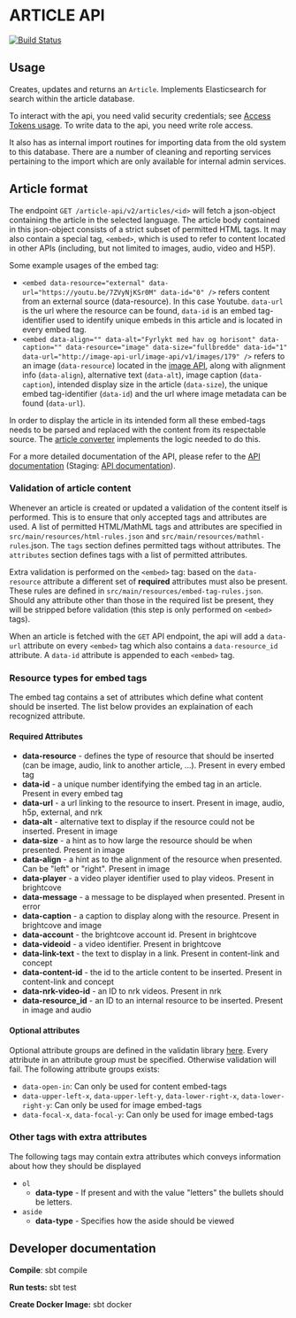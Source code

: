 # ARTICLE API 
[![Build Status](https://travis-ci.org/NDLANO/article-api.svg?branch=master)](https://travis-ci.org/NDLANO/article-api)

## Usage
Creates, updates and returns an `Article`. Implements Elasticsearch for search within the article database.

To interact with the api, you need valid security credentials; see [Access Tokens usage](https://github.com/NDLANO/auth/blob/master/README.md).
To write data to the api, you need write role access.

It also has as internal import routines for importing data from the old system to this database. There are a number of cleaning and
reporting services pertaining to the import which are only available for internal admin services. 

## Article format
The endpoint `GET /article-api/v2/articles/<id>` will fetch a json-object containing the article in the selected language.
The article body contained in this json-object consists of a strict subset of permitted HTML tags. It may also contain a special tag, `<embed>`,
which is used to refer to content located in other APIs (including, but not limited to images, audio, video and H5P).

Some example usages of the embed tag:
* `<embed data-resource="external" data-url="https://youtu.be/7ZVyNjKSr0M" data-id="0" />` refers content from an external source (data-resource). In this case Youtube.
  `data-url` is the url where the resource can be found, `data-id` is an embed tag-identifier used to identify unique embeds in this article and is located in every embed tag.
* `<embed data-align="" data-alt="Fyrlykt med hav og horisont" data-caption="" data-resource="image" data-size="fullbredde" data-id="1" data-url="http://image-api-url/image-api/v1/images/179" />`
  refers to an image (`data-resource`) located in the [image API](https://github.com/NDLANO/image-api), along with alignment info (`data-align`), alternative text (`data-alt`),
  image caption (`data-caption`), intended display size in the article (`data-size`), the unique embed tag-identifier (`data-id`) and the url where image metadata can be found (`data-url`).

In order to display the article in its intended form all these embed-tags needs to be parsed and replaced with the content from its respectable source.
The [article converter](https://github.com/NDLANO/article-converter) implements the logic needed to do this.


For a more detailed documentation of the API, please refer to the [API documentation](https://api.ndla.no) (Staging: [API documentation](https://staging.api.ndla.no)).

### Validation of article content

Whenever an article is created or updated a validation of the content itself is performed. This is to ensure that only accepted tags and attributes are
used.
A list of permitted HTML/MathML tags and attributes are specified in `src/main/resources/html-rules.json` and `src/main/resources/mathml-rules`.json.
The `tags` section defines permitted tags without attributes. The `attributes` section defines tags with a list of permitted attributes.

Extra validation is performed on the `<embed>` tag: based on the `data-resource` attribute a different set of **required** attributes must also be present.
These rules are defined in `src/main/resources/embed-tag-rules.json`. Should any attribute other than those in the required list be present,
they will be stripped before validation (this step is only performed on `<embed>` tags).

When an article is fetched with the `GET` API endpoint, the api will add a `data-url` attribute on every `<embed>` tag which also contains a `data-resource_id` attribute.
A `data-id` attribute is appended to each `<embed>` tag.

### Resource types for embed tags
The embed tag contains a set of attributes which define what content should be inserted. The list below provides an explaination of each recognized attribute.

#### Required Attributes

* **data-resource** - defines the type of resource that should be inserted (can be image, audio, link to another article, ...). Present in every embed tag
* **data-id** - a unique number identifying the embed tag in an article. Present in every embed tag
* **data-url** - a url linking to the resource to insert. Present in image, audio, h5p, external, and nrk
* **data-alt** - alternative text to display if the resource could not be inserted. Present in image
* **data-size** - a hint as to how large the resource should be when presented. Present in image
* **data-align** - a hint as to the alignment of the resource when presented. Can be "left" or "right". Present in image
* **data-player** - a video player identifier used to play videos. Present in brightcove
* **data-message** - a message to be displayed when presented. Present in error
* **data-caption** - a caption to display along with the resource. Present in brightcove and image
* **data-account** - the brightcove account id. Present in brightcove
* **data-videoid** - a video identifier. Present in brightcove
* **data-link-text** - the text to display in a link. Present in content-link and concept
* **data-content-id** - the id to the article content to be inserted. Present in content-link and concept
* **data-nrk-video-id** - an ID to nrk videos. Present in nrk
* **data-resource_id** - an ID to an internal resource to be inserted. Present in image and audio

#### Optional attributes

Optional attribute groups are defined in the validatin library [here](https://github.com/NDLANO/validation/blob/master/src/main/resources/embed-tag-rules.json).
Every attribute in an attribute group must be specified. Otherwise validation will fail.
The following attribute groups exists:
* `data-open-in`: Can only be used for content embed-tags
* `data-upper-left-x`, `data-upper-left-y`, `data-lower-right-x`, `data-lower-right-y`: Can only be used for image embed-tags
* `data-focal-x`, `data-focal-y`: Can only be used for image embed-tags

### Other tags with extra attributes
The following tags may contain extra attributes which conveys information about how they should be displayed
* `ol`
  * **data-type** - If present and with the value "letters" the bullets should be letters.
* `aside`
  * **data-type** - Specifies how the aside should be viewed

## Developer documentation

**Compile**: sbt compile

**Run tests:** sbt test

**Create Docker Image:** sbt docker

